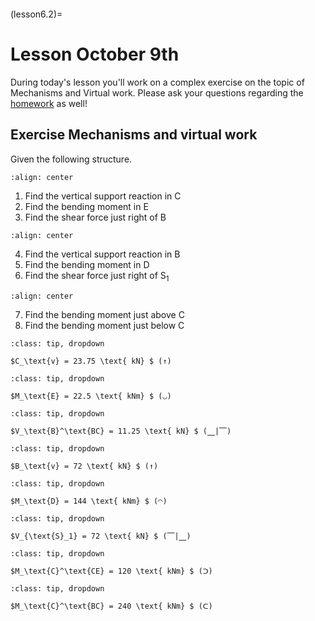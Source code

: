 ```{index} Virtual work; class exercise
```

(lesson6.2)=
# Lesson October 9th

During today's lesson you'll work on a complex exercise on the topic of Mechanisms and Virtual work. Please ask your questions regarding the [homework](homework6.2) as well!

## Exercise Mechanisms and virtual work

Given the following structure.

```{figure} intro_data/struc1.svg
:align: center
```

1. Find the vertical support reaction in $\text{C}$
2. Find the bending moment in $\text{E}$
3. Find the shear force just right of $\text{B}$

```{figure} intro_data/struc2.svg
:align: center
```

4. Find the vertical support reaction in $\text{B}$
5. Find the bending moment in $\text{D}$
6. Find the shear force just right of $\text{S}_1$

```{figure} intro_data/struc3.svg
:align: center
```

7. Find the bending moment just above $\text{C}$
8. Find the bending moment just below $\text{C}$

````{admonition} Solution assignment 1
:class: tip, dropdown

$C_\text{v} = 23.75 \text{ kN} $ (↑)

````

````{admonition} Solution assignment 2
:class: tip, dropdown

$M_\text{E} = 22.5 \text{ kNm} $ (◡)

````

````{admonition} Solution assignment 3
:class: tip, dropdown

$V_\text{B}^\text{BC} = 11.25 \text{ kN} $ (⎽|⎺)

````

````{admonition} Solution assignment 4
:class: tip, dropdown

$B_\text{v} = 72 \text{ kN} $ (↑)

````

````{admonition} Solution assignment 5
:class: tip, dropdown

$M_\text{D} = 144 \text{ kNm} $ (◠)

````

````{admonition} Solution assignment 6
:class: tip, dropdown

$V_{\text{S}_1} = 72 \text{ kN} $ (⎺|⎽)

````

````{admonition} Solution assignment 7
:class: tip, dropdown

$M_\text{C}^\text{CE} = 120 \text{ kNm} $ (ᑐ)

````

````{admonition} Solution assignment 8
:class: tip, dropdown

$M_\text{C}^\text{BC} = 240 \text{ kNm} $ (ᑕ)

````